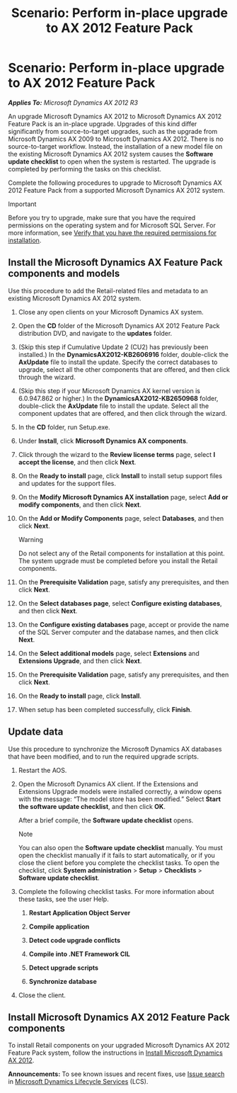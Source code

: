 ﻿---
title: 'Scenario: Perform in-place upgrade to AX 2012 Feature Pack'
TOCTitle: 'Scenario: Perform in-place upgrade to AX 2012 Feature Pack'
ms:assetid: eadfc86d-fcc0-4c96-aa96-1a58a6e82590
ms:mtpsurl: https://technet.microsoft.com/en-us/library/JJ863522(v=AX.60)
ms:contentKeyID: 50395322
ms.date: 05/01/2014
mtps_version: v=AX.60
---

# Scenario: Perform in-place upgrade to AX 2012 Feature Pack 


_**Applies To:** Microsoft Dynamics AX 2012 R3_

An upgrade Microsoft Dynamics AX 2012 to Microsoft Dynamics AX 2012 Feature Pack is an in-place upgrade. Upgrades of this kind differ significantly from source-to-target upgrades, such as the upgrade from Microsoft Dynamics AX 2009 to Microsoft Dynamics AX 2012. There is no source-to-target workflow. Instead, the installation of a new model file on the existing Microsoft Dynamics AX 2012 system causes the **Software update checklist** to open when the system is restarted. The upgrade is completed by performing the tasks on this checklist.

Complete the following procedures to upgrade to Microsoft Dynamics AX 2012 Feature Pack from a supported Microsoft Dynamics AX 2012 system.


> [!IMPORTANT]
> <P>Before you try to upgrade, make sure that you have the required permissions on the operating system and for Microsoft SQL Server. For more information, see <A href="verify-that-you-have-the-required-permissions-for-installation.md">Verify that you have the required permissions for installation</A>.</P>



## Install the Microsoft Dynamics AX Feature Pack components and models

Use this procedure to add the Retail-related files and metadata to an existing Microsoft Dynamics AX 2012 system.

1.  Close any open clients on your Microsoft Dynamics AX system.

2.  Open the **CD** folder of the Microsoft Dynamics AX 2012 Feature Pack distribution DVD, and navigate to the **updates** folder.

3.  (Skip this step if Cumulative Update 2 (CU2) has previously been installed.) In the **DynamicsAX2012-KB2606916** folder, double-click the **AxUpdate** file to install the update. Specify the correct databases to upgrade, select all the other components that are offered, and then click through the wizard.

4.  (Skip this step if your Microsoft Dynamics AX kernel version is 6.0.947.862 or higher.) In the **DynamicsAX2012-KB2650968** folder, double-click the **AxUpdate** file to install the update. Select all the component updates that are offered, and then click through the wizard.

5.  In the **CD** folder, run Setup.exe.

6.  Under **Install**, click **Microsoft Dynamics AX components**.

7.  Click through the wizard to the **Review license terms** page, select **I accept the license**, and then click **Next**.

8.  On the **Ready to install** page, click **Install** to install setup support files and updates for the support files.

9.  On the **Modify Microsoft Dynamics AX installation** page, select **Add or modify components**, and then click **Next**.

10. On the **Add or Modify Components** page, select **Databases**, and then click **Next**.
    

    > [!WARNING]
    > <P>Do not select any of the Retail components for installation at this point. The system upgrade must be completed before you install the Retail components.</P>



11. On the **Prerequisite Validation** page, satisfy any prerequisites, and then click **Next**.

12. On the **Select databases page**, select **Configure existing databases**, and then click **Next**.

13. On the **Configure existing databases** page, accept or provide the name of the SQL Server computer and the database names, and then click **Next**.

14. On the **Select additional models** page, select **Extensions** and **Extensions Upgrade**, and then click **Next**.

15. On the **Prerequisite Validation** page, satisfy any prerequisites, and then click **Next**.

16. On the **Ready to install** page, click **Install**.

17. When setup has been completed successfully, click **Finish**.

## Update data

Use this procedure to synchronize the Microsoft Dynamics AX databases that have been modified, and to run the required upgrade scripts.

1.  Restart the AOS.

2.  Open the Microsoft Dynamics AX client. If the Extensions and Extensions Upgrade models were installed correctly, a window opens with the message: “The model store has been modified.” Select **Start the software update checklist**, and then click **OK**.
    
    After a brief compile, the **Software update checklist** opens.
    

    > [!NOTE]
    > <P>You can also open the <STRONG>Software update checklist</STRONG> manually. You must open the checklist manually if it fails to start automatically, or if you close the client before you complete the checklist tasks. To open the checklist, click <STRONG>System administration</STRONG> &gt; <STRONG>Setup</STRONG> &gt; <STRONG>Checklists</STRONG> &gt; <STRONG>Software update checklist</STRONG>.</P>



3.  Complete the following checklist tasks. For more information about these tasks, see the user Help.
    
    1.  **Restart Application Object Server**
    
    2.  **Compile application**
    
    3.  **Detect code upgrade conflicts**
    
    4.  **Compile into .NET Framework CIL**
    
    5.  **Detect upgrade scripts**
    
    6.  **Synchronize database**

4.  Close the client.

## Install Microsoft Dynamics AX 2012 Feature Pack components

To install Retail components on your upgraded Microsoft Dynamics AX 2012 Feature Pack system, follow the instructions in [Install Microsoft Dynamics AX 2012](install-microsoft-dynamics-ax-2012.md).

  
**Announcements:** To see known issues and recent fixes, use [Issue search](http://go.microsoft.com/fwlink/?linkid=389258) in [Microsoft Dynamics Lifecycle Services](http://go.microsoft.com/fwlink/?linkid=306505) (LCS).

